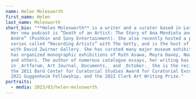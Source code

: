 ```yaml
---
name: Helen Molesworth
first_name: Helen
last_name: Molesworth
short_bio: "**Helen Molesworth** is a writer and a curator based in Los Angeles.
  Her new podcast is “Death of an Artist: The Story of Ana Mendieta and Carl
  Andre” (Pushkin and Sony Entertainment). She also recently hosted a podcast
  series called “Recording Artists” with The Getty, and is the host of _Program_
  with David Zwirner Gallery. She has curated many major museum exhibitions and
  has organized monographic exhibitions of Ruth Asawa, Moyra Davey, Noah Davis,
  and others. The author of numerous catalogue essays, her writing has appeared
  in _Artforum, Art Journal, Documents,_ and _October._ She is the recipient of
  the 2011 Bard Center for Curatorial Studies Award for Curatorial Excellence, a
  2021 Guggenheim Fellowship, and the 2022 Clark Art Writing Prize."
portraits:
  - media: 2023/03/helen-molesworth
---
```

